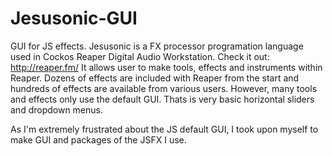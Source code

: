 # Jesusonic-GUI
GUI for JS effects.
Jesusonic is a FX processor programation language used in Cockos Reaper Digital Audio Workstation.
Check it out: http://reaper.fm/
It allows user to make tools, effects and instruments within Reaper.
Dozens of effects are included with Reaper from the start and hundreds of effects are available from various users.
However, many tools and effects only use the default GUI. Thats is very basic horizontal sliders and dropdown menus.

As I'm extremely frustrated about the JS default GUI, I took upon myself to make GUI and packages of the JSFX I use.
